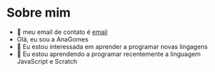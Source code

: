 # Sobre mim
- 👋 meu email de contato é [email](@gomes.andrade.ana@escola.pr.gov.br)
- Olá, eu sou a AnaGomes
- 👀 Eu estou interessada em aprender a programar novas lingagens
- 🌱 Eu estou aprendendo a programar recentemente a linguagem JavaScript e Scratch


<!---
GomesAna/GomesAna is a ✨ special ✨ repository because its `README.md` (this file) appears on your GitHub profile.
You can click the Preview link to take a look at your changes.
--->
